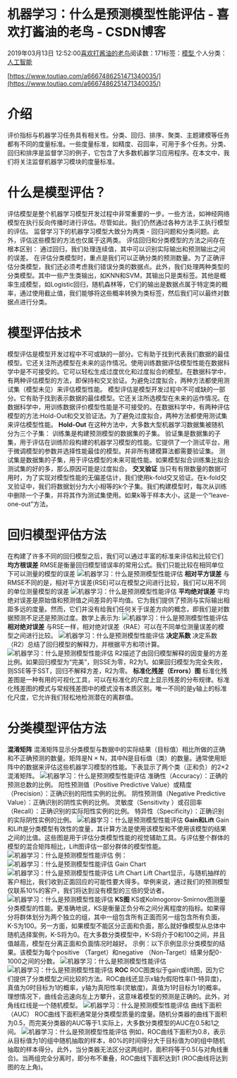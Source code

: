 
# 机器学习：什么是预测模型性能评估 - 喜欢打酱油的老鸟 - CSDN博客


2019年03月13日 12:52:00[喜欢打酱油的老鸟](https://me.csdn.net/weixin_42137700)阅读数：171标签：[模型																](https://so.csdn.net/so/search/s.do?q=模型&t=blog)个人分类：[人工智能																](https://blog.csdn.net/weixin_42137700/article/category/7820233)


[https://www.toutiao.com/a6667486251471340035/](https://www.toutiao.com/a6667486251471340035/)

# 介绍
评价指标与机器学习任务具有相关性。分类、回归、排序、聚类、主题建模等任务都有不同的度量标准。一些度量标准，如精度、召回率，可用于多个任务。分类、回归和排序是监督学习的例子，它包含了大多数机器学习应用程序。在本文中，我们将关注监督机器学习模块的度量标准。
# 什么是模型评估？
评估模型是整个机器学习模型开发过程中非常重要的一步。一些方法，如神经网络模型在执行反向传播时进行评估。尽管如此，我们仍然通过各种方法手工执行模型的评估。
监督学习下的机器学习模型大致分为两类 - 回归问题和分类问题。此外，评估这些模型的方法也仅属于这两类。
评估回归和分类模型的方法之间存在根本区别：
通过回归，我们处理连续值，其中可以识别实际输出和预测输出之间的误差。
在评估分类模型时，重点是我们可以正确分类的预测数量。为了正确评估分类模型，我们还必须考虑我们错误分类的数据点。此外，我们处理两种类型的分类模型。其中一些产生类输出，如KNN和SVM，其输出只是类标签。其他是概率生成模型，如Logistic回归，随机森林等，它们的输出是数据点属于特定类的概率，通过使用截止值，我们能够将这些概率转换为类标签，然后我们可以最终对数据点进行分类。
# 模型评估技术
模型评估是模型开发过程中不可或缺的一部分。它有助于找到代表我们数据的最佳模型。它还关注所选模型在未来的运作情况。使用训练数据评估模型性能在数据科学中是不可接受的。它可以轻松生成过度优化和过度拟合的模型。在数据科学中，有两种评估模型的方法，即保持和交叉验证。为避免过度拟合，两种方法都使用测试集（模型未见）来评估模型性能。
模型评估是模型开发过程中不可或缺的一部分。它有助于找到表示数据的最佳模型。它还关注所选模型在未来的运作情况。在数据科学中，用训练数据评价模型性能是不可接受的。在数据科学中，有两种评估模型的方法:Hold-Out和交叉验证法。为了避免过度拟合，两种方法都使用测试集来评估模型性能。
**Hold-Out**
在这种方法中，大多数大型机器学习数据集被随机分为三个子集：
训练集是构建预测模型的数据集的子集。
验证集是数据集的子集，用于评估在训练阶段构建的机器学习模型的性能。它提供了一个测试平台，用于微调模型的参数并选择性能最佳的模型。并非所有建模算法都需要验证集。
测试集是数据集的子集，用于评估模型的未来可能性能。如果模型拟合训练集比拟合测试集的好的多，那么原因可能是过度拟合。
**交叉验证**
当只有有限数量的数据可用时，为了实现对模型性能的无偏差估计，我们使用k-fold交叉验证。在k-fold交叉验证中，我们将数据划分为大小相等的k个子集。我们构建模型时，每次从训练中删除一个子集，并将其作为测试集使用。如果k等于样本大小，这是一个“leave-one-out”方法。
# 回归模型评估方法
在构建了许多不同的回归模型之后，我们可以通过丰富的标准来评估和比较它们
**均方根误差**
RMSE是衡量回归模型错误率的常用公式。我们只能比较在相同单位下可以测量的模型的误差
![机器学习：什么是预测模型性能评估](http://p1.pstatp.com/large/pgc-image/939aa3c1803d409690218449ac8aa0b0)
**相对平方误差**
与RMSE不同的是，相对平方误差(RSE)可以在模型之间进行比较，我们可以用不同的单位测量模型的误差
![机器学习：什么是预测模型性能评估](http://p1.pstatp.com/large/pgc-image/14d522919d5f4f2096c4d58a50909aa3)
**平均绝对误差**
平均绝对误差是原始值和预测值之间差异的平均值。它为我们提供了预测与实际输出相距多远的度量。然而，它们并没有给我们任何关于误差方向的概念，即我们是对数据预测不足还是预测过度。数学上表示为:
![机器学习：什么是预测模型性能评估](http://p1.pstatp.com/large/pgc-image/e519c426bc3645ce9e0e5bb15fa69b15)
**相对绝对误差**
与RSE一样，相对绝对误差（RAE）可以在不同单位测量误差的模型之间进行比较。
![机器学习：什么是预测模型性能评估](http://p1.pstatp.com/large/pgc-image/6437230d5d54427bb874992327a71cb2)
**决定系数**
决定系数（R2）总结了回归模型的解释力，并根据平方和项计算。
![机器学习：什么是预测模型性能评估](http://p3.pstatp.com/large/pgc-image/3222fe28783c44658cf462859a606738)
R2描述了由回归模型解释的因变量的方差比例。如果回归模型为“完美”，则SSE为零，R2为1。如果回归模型为完全失败，则SSE等于SST，回归不解释方差，R2为零。
**标准化残差（Errors）图**
标准化残差图是一种有用的可视化工具，可以在标准化的尺度上显示残差的分布规律。标准化残差图的模式与常规残差图中的模式没有本质区别。唯一不同的是y轴上的标准化尺度，它允许我们轻松地检测潜在的离群值。
# 分类模型评估方法
**混淆矩阵**
混淆矩阵显示分类模型与数据中的实际结果（目标值）相比所做的正确和不正确预测的数量。矩阵是N × N，其中N是目标值（类）的数量。通常使用矩阵中的数据来评估这些机器学习模型的性能。下表显示了两个类（正和负）的2×2混淆矩阵。
![机器学习：什么是预测模型性能评估](http://p1.pstatp.com/large/pgc-image/38109c1f3bdc4a0a91208e9916a83fbf)
准确性（Accuracy）：正确的预测总数的比例。
阳性预测值（Positive Predictive Value）或精度（Precision）：正确识别的阳性实例的比例。
阴性预测值（Negative Predictive Value）：正确识别的阴性实例的比例。
灵敏度（Sensitivity ）或召回率（Recall）：正确识别的实际阳性实例的比例。
特异性（Specificity）：正确识别的实际阴性实例的比例。
![机器学习：什么是预测模型性能评估](http://p1.pstatp.com/large/pgc-image/f9df58bae11548e89964cd3e6efca62e)
**Gain和Lift**
Gain和Lift是分类模型有效性的度量，其计算方法是使用该模型和不使用该模型的结果之间的比值。这些图是用于评估分类模型性能的视觉辅助工具。与评估整个群体的模型的混合矩阵相比，Lift图评估一部分群体的模型性能。
![机器学习：什么是预测模型性能评估](http://p1.pstatp.com/large/pgc-image/1b666898cf374e0ca3e06ebe3dea392f)
例：
![机器学习：什么是预测模型性能评估](http://p1.pstatp.com/large/pgc-image/52031c5637894dee8aed8ec463e72cbd)
Gain Chart
![机器学习：什么是预测模型性能评估](http://p1.pstatp.com/large/pgc-image/10cf4c3a3d9c4b2ebb77579c8f3199ef)
Lift Chart
Lift Chart显示，与随机抽样的客户相比，我们收到正面回应的可能性要大得多。举例来说，通过我们的预测模型仅联系10%的客户，我们将达到没有模型的三倍的受访者。
![机器学习：什么是预测模型性能评估](http://p1.pstatp.com/large/pgc-image/40f89fbe05224f8c878e66c1f467e7cf)
**KS图**
KS或Kolmogorov-Smirnov图测量分类模型的性能。更准确地说，KS是衡量正负分布之间分离程度的指标。如果得分将群体划分为两个独立的组，其中一组包含所有正面而另一组包含所有负面，K-S为100。另一方面，如果模型不能区分正面和负面，那么就好像模型从总体中随机选择案例，K-S将为0。在大多数分类模型中，K-S将介于0和100之间，并且值越高，模型在分离正面和负面情况时越好。
示例：以下示例显示分类模型的结果。该模型为每个positive （Target）和negative （Non-Target）结果分配0-1000之间的分数。
![机器学习：什么是预测模型性能评估](http://p3.pstatp.com/large/pgc-image/6b33c332264149d9b1e035cc804dfc46)
![机器学习：什么是预测模型性能评估](http://p3.pstatp.com/large/pgc-image/566fcf704a1942e79aac963540141c18)
**ROC**
ROC图类似于gain或lift图，因为它们提供了分类模型之间比较的方法。ROC曲线还显示x轴为假阳性率(1-特异度)，真值为0时目标为1的概率，y轴为真阳性率(灵敏度)，真值为1时目标为1的概率。理想情况下，曲线会迅速向左上方攀升，这意味着模型的预测是正确的。此外，对角线红线是一个随机模型。
![机器学习：什么是预测模型性能评估](http://p1.pstatp.com/large/pgc-image/7278e4d99e994689afa448614982d001)
曲线下面积（AUC）
ROC曲线下面积通常是分类模型质量的度量。随机分类器的曲线下面积为0.5，而完美分类器的AUC等于1.实际上，大多数分类模型的AUC在0.5和1之间。
![机器学习：什么是预测模型性能评估](http://p3.pstatp.com/large/pgc-image/8ce8391c71cb4aa7b0e367c6dfc56622)
例如，ROC曲线下面积为0.8，表示从目标值为1的组中随机抽取的样本，80%的时间得分大于目标值为0的组中随机抽取的样本得分。此外，当分类器无法区分这两组时，面积将等于0.5(与对角线重合)。当两组完全分离时，即分布不重叠，ROC曲线下面积达到1 (ROC曲线将达到图的左上角)。

